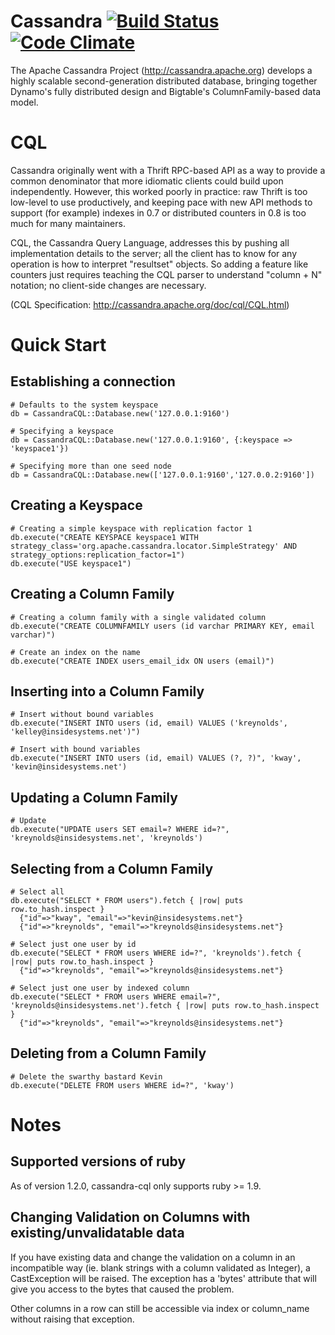 # Cassandra [![Build Status](https://secure.travis-ci.org/kreynolds/cassandra-cql.png)](http://travis-ci.org/kreynolds/cassandra-cql) [![Code Climate](https://codeclimate.com/badge.png)](https://codeclimate.com/github/kreynolds/cassandra-cql)
The Apache Cassandra Project (http://cassandra.apache.org) develops a highly scalable second-generation distributed database, bringing together Dynamo's fully distributed design and Bigtable's ColumnFamily-based data model.

# CQL
Cassandra originally went with a Thrift RPC-based API as a way to provide a common denominator that more idiomatic clients could build upon independently.
However, this worked poorly in practice: raw Thrift is too low-level to use productively, and keeping pace with new API methods to support (for example) indexes in 0.7 or distributed counters in 0.8 is too much for many maintainers.

CQL, the Cassandra Query Language, addresses this by pushing all implementation details to the server; all the client has to know for any operation is how to interpret "resultset" objects.
So adding a feature like counters just requires teaching the CQL parser to understand "column + N" notation; no client-side changes are necessary.

(CQL Specification: http://cassandra.apache.org/doc/cql/CQL.html)

# Quick Start

## Establishing a connection

    # Defaults to the system keyspace
    db = CassandraCQL::Database.new('127.0.0.1:9160')

    # Specifying a keyspace
    db = CassandraCQL::Database.new('127.0.0.1:9160', {:keyspace => 'keyspace1'})

    # Specifying more than one seed node
    db = CassandraCQL::Database.new(['127.0.0.1:9160','127.0.0.2:9160'])
  
## Creating a Keyspace

    # Creating a simple keyspace with replication factor 1
    db.execute("CREATE KEYSPACE keyspace1 WITH strategy_class='org.apache.cassandra.locator.SimpleStrategy' AND strategy_options:replication_factor=1")
    db.execute("USE keyspace1")

## Creating a Column Family

    # Creating a column family with a single validated column
    db.execute("CREATE COLUMNFAMILY users (id varchar PRIMARY KEY, email varchar)")

    # Create an index on the name
    db.execute("CREATE INDEX users_email_idx ON users (email)")

## Inserting into a Column Family

    # Insert without bound variables
    db.execute("INSERT INTO users (id, email) VALUES ('kreynolds', 'kelley@insidesystems.net')")

    # Insert with bound variables
    db.execute("INSERT INTO users (id, email) VALUES (?, ?)", 'kway', 'kevin@insidesystems.net')
  
## Updating a Column Family

    # Update
    db.execute("UPDATE users SET email=? WHERE id=?", 'kreynolds@insidesystems.net', 'kreynolds')
  
## Selecting from a Column Family

    # Select all
    db.execute("SELECT * FROM users").fetch { |row| puts row.to_hash.inspect }
      {"id"=>"kway", "email"=>"kevin@insidesystems.net"}
      {"id"=>"kreynolds", "email"=>"kreynolds@insidesystems.net"}

    # Select just one user by id
    db.execute("SELECT * FROM users WHERE id=?", 'kreynolds').fetch { |row| puts row.to_hash.inspect }
      {"id"=>"kreynolds", "email"=>"kreynolds@insidesystems.net"}

    # Select just one user by indexed column
    db.execute("SELECT * FROM users WHERE email=?", 'kreynolds@insidesystems.net').fetch { |row| puts row.to_hash.inspect }
      {"id"=>"kreynolds", "email"=>"kreynolds@insidesystems.net"}
  
## Deleting from a Column Family

    # Delete the swarthy bastard Kevin
    db.execute("DELETE FROM users WHERE id=?", 'kway')

# Notes

## Supported versions of ruby

As of version 1.2.0, cassandra-cql only supports ruby >= 1.9.

## Changing Validation on Columns with existing/unvalidatable data

  If you have existing data and change the validation on a column in an incompatible
  way (ie. blank strings with a column validated as Integer), a CastException will be raised.
  The exception has a 'bytes' attribute that will give you access to the bytes that caused the problem.
  
  Other columns in a row can still be accessible via index or column_name without raising that exception.